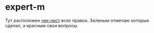 # expert-m
Тут расположен <a href="https://docs.google.com/document/d/10qgpNE1nWDkiTGaOiOOxbAc2H1yfQZLmFpU_JGnf9gI/edit?usp=sharing" target="_blank">чек-лист</a> всех правок. 
Зеленым отмечаю которые сделал, а красным свои вопросы.
